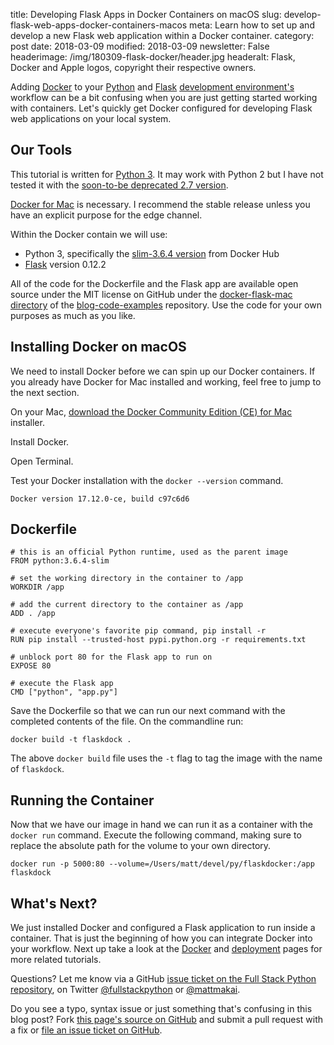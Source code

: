 title: Developing Flask Apps in Docker Containers on macOS
slug: develop-flask-web-apps-docker-containers-macos
meta: Learn how to set up and develop a new Flask web application within a Docker container.
category: post
date: 2018-03-09
modified: 2018-03-09
newsletter: False
headerimage: /img/180309-flask-docker/header.jpg
headeralt: Flask, Docker and Apple logos, copyright their respective owners.


Adding [Docker](/docker.html) to your [Python](/why-use-python.html) and 
[Flask](/flask.html) [development environment's](/development-environments.html) 
workflow can be a bit confusing when you are just getting started working with
containers. Let's quickly get Docker configured for developing Flask web 
applications on your local system.


## Our Tools
This tutorial is written for [Python 3](/python-2-or-3.html). It may work with
Python 2 but I have not tested it with the 
[soon-to-be deprecated 2.7 version](https://pythonclock.org/). 

[Docker for Mac](https://docs.docker.com/docker-for-mac/install/) is necessary.
I recommend the stable release unless you have an explicit purpose for the edge 
channel.

Within the Docker contain we will use:

* Python 3, specifically the
  [slim-3.6.4 version](https://hub.docker.com/r/library/python/tags/3.6-slim/)
  from Docker Hub
* [Flask](/flask.html) version 0.12.2

All of the code for the Dockerfile and the Flask app are available open source
under the MIT license on GitHub under the 
[docker-flask-mac directory](https://github.com/fullstackpython/blog-code-examples/tree/master/docker-flask-mac)
of the
[blog-code-examples](https://github.com/fullstackpython/blog-code-examples)
repository. Use the code for your own purposes as much as you like.


## Installing Docker on macOS
We need to install Docker before we can spin up our Docker containers. If you
already have Docker for Mac installed and working, feel free to jump to the
next section.

On your Mac, 
[download the Docker Community Edition (CE) for Mac](https://www.docker.com/community-edition#/download)
installer.

Install Docker.

Open Terminal.

Test your Docker installation with the `docker --version` command.

```
Docker version 17.12.0-ce, build c97c6d6
```


## Dockerfile

```
# this is an official Python runtime, used as the parent image
FROM python:3.6.4-slim

# set the working directory in the container to /app
WORKDIR /app

# add the current directory to the container as /app
ADD . /app

# execute everyone's favorite pip command, pip install -r
RUN pip install --trusted-host pypi.python.org -r requirements.txt

# unblock port 80 for the Flask app to run on
EXPOSE 80

# execute the Flask app
CMD ["python", "app.py"]
```

Save the Dockerfile so that we can run our next command with the completed
contents of the file. On the commandline run:

```
docker build -t flaskdock .
```

The above `docker build` file uses the `-t` flag to tag the image with
the name of `flaskdock`.


## Running the Container
Now that we have our image in hand we can run it as a container with the
`docker run` command. Execute the following command, making sure to replace 
the absolute path for the volume to your own directory.

```
docker run -p 5000:80 --volume=/Users/matt/devel/py/flaskdocker:/app flaskdock
```

## What's Next?
We just installed Docker and configured a Flask application to run inside a 
container. That is just the beginning of how you can integrate Docker into 
your workflow. Next up take a look at the [Docker](/docker.html) and 
[deployment](/deployment.html) pages for more related tutorials.

Questions? Let me know via a GitHub
[issue ticket on the Full Stack Python repository](https://github.com/mattmakai/fullstackpython.com/issues), 
on Twitter 
[@fullstackpython](https://twitter.com/fullstackpython)
or [@mattmakai](https://twitter.com/mattmakai).

Do you see a typo, syntax issue or just something that's confusing in this 
blog post? Fork
[this page's source on GitHub](https://github.com/mattmakai/fullstackpython.com/blob/master/content/posts/180309-flask-docker-macos.markdown)
and submit a pull request with a fix or 
[file an issue ticket on GitHub](https://github.com/mattmakai/fullstackpython.com/issues).
